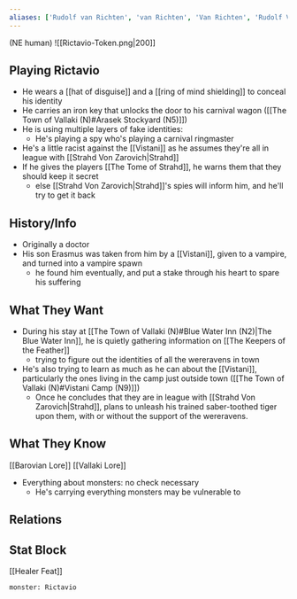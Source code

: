 ```yaml
---
aliases: ['Rudolf van Richten', 'van Richten', 'Van Richten', 'Rudolf Van Richten']
---
```

(NE human)
![[Rictavio-Token.png|200]]
## Playing Rictavio
- He wears a [[hat of disguise]] and a [[ring of mind shielding]] to conceal his identity
- He carries an iron key that unlocks the door to his carnival wagon ([[The Town of Vallaki (N)#Arasek Stockyard (N5)]])
- He is using multiple layers of fake identities:
	- He's playing a spy who's playing a carnival ringmaster
- He's a little racist against the [[Vistani]] as he assumes they're all in league with [[Strahd Von Zarovich|Strahd]]
- If he gives the players [[The Tome of Strahd]], he warns them that they should keep it secret
	- else [[Strahd Von Zarovich|Strahd]]'s spies will inform him, and he'll try to get it back

## History/Info
- Originally a doctor
- His son Erasmus was taken from him by a [[Vistani]], given to a vampire, and turned into a vampire spawn
	- he found him eventually, and put a stake through his heart to spare his suffering

## What They Want
- During his stay at [[The Town of Vallaki (N)#Blue Water Inn (N2)|The Blue Water Inn]], he is quietly gathering information on [[The Keepers of the Feather]]
	- trying to figure out the identities of all the wereravens in town
- He's also trying to learn as much as he can about the [[Vistani]], particularly the ones living in the camp just outside town ([[The Town of Vallaki (N)#Vistani Camp (N9)]])
	- Once he concludes that they are in league with [[Strahd Von Zarovich|Strahd]], plans to unleash his trained saber-toothed tiger upon them, with or without the support of the wereravens.


## What They Know
[[Barovian Lore]]
[[Vallaki Lore]]
- Everything about monsters: no check necessary
	- He's carrying everything monsters may be vulnerable to

## Relations

## Stat Block
[[Healer Feat]]
```statblock
monster: Rictavio
```

```dataviewjs
```
